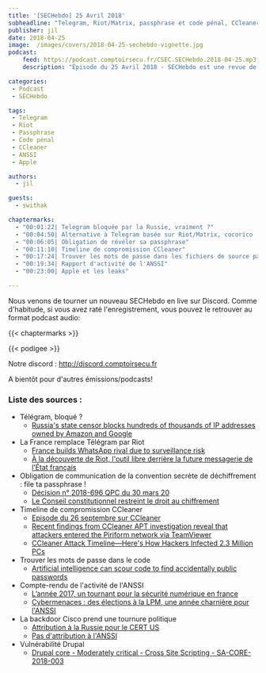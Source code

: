 ```yaml
---
title: '[SECHebdo] 25 Avril 2018'
subheadline: "Telegram, Riot/Matrix, passphrase et code pénal, CCleaner, deep learning, ANSSI, Apple"
publisher: jil
date: 2018-04-25
image:  /images/covers/2018-04-25-sechebdo-vignette.jpg
podcast:
    feed: https://podcast.comptoirsecu.fr/CSEC.SECHebdo.2018-04-25.mp3
    description: "Épisode du 25 Avril 2018 - SECHebdo est une revue de l'actualité cybersécurité réalisée en live sur Youtube, généralement le mardi soir."

categories:
 - Podcast
 - SECHebdo

tags:
 - Telegram
 - Riot
 - Passphrase
 - Code pénal
 - CCleaner
 - ANSSI
 - Apple

authors:
  - jil

guests:
  - swithak

chaptermarks:
  - "00:01:22| Telegram bloquée par la Russie, vraiment ?"
  - "00:04:50| Alternative à Telegram basée sur Riot/Matrix, cocorico !"
  - "00:06:05| Obligation de révéler sa passphrase"
  - "00:11:10| Timeline de compromission CCleaner"
  - "00:17:24| Trouver les mots de passe dans les fichiers de source par l'image"
  - "00:19:34| Rapport d'activité de l'ANSSI"
  - "00:23:00| Apple et les leaks"

---
```


Nous venons de tourner un nouveau SECHebdo en live sur Discord. Comme d'habitude, si vous avez raté l'enregistrement, vous pouvez le retrouver au format podcast audio:

{{< chaptermarks >}}

{{< podigee >}}

Notre discord : <http://discord.comptoirsecu.fr>

A bientôt pour d'autres émissions/podcasts!

### Liste des sources :

* Télégram, bloqué ?
    * [Russia's state censor blocks hundreds of thousands of IP addresses owned by Amazon and Google](https://meduza.io/en/news/2018/04/16/russia-s-state-censor-blocks-hundreds-of-thousands-of-ip-addresses-owned-by-amazon)
* La France remplace Télégram par Riot
    * [France builds WhatsApp rival due to surveillance risk](https://www.reuters.com/article/us-france-privacy/france-builds-whatsapp-rival-due-to-surveillance-risk-idUSKBN1HN258)
    * [À la découverte de Riot, l'outil libre derrière la future messagerie de l’État français](https://www.nextinpact.com/news/106467-a-decouverte-riot-outil-libre-derriere-future-messagerie-letat-francais.htm)
* Obligation de communication de la convention secrète de déchiffrement : file ta passphrase !
    * [Décision n° 2018-696 QPC du 30 mars 20](http://www.conseil-constitutionnel.fr/conseil-constitutionnel/francais/les-decisions/acces-par-date/decisions-depuis-1959/2018/2018-696-qpc/decision-n-2018-696-qpc-du-30-mars-2018.150855.html)
    * [Le Conseil constitutionnel restreint le droit au chiffrement
](https://www.laquadrature.net/fr/le-conseil-constitutionnel-restreint-le-droit-au-chiffrement%20)
* Timeline de compromission CCleaner
    * [Episode du 26 septembre sur CCleaner](https://www.comptoirsecu.fr/sechebdo/sechebdo-26-septembre-2017/)
    * [Recent findings from CCleaner APT investigation reveal that attackers entered the Piriform network via TeamViewer](https://blog.avast.com/update-ccleaner-attackers-entered-via-teamviewer)
    * [CCleaner Attack Timeline—Here's How Hackers Infected 2.3 Million PCs](https://thehackernews.com/2018/04/ccleaner-malware-attack.html)
* Trouver les mots de passe dans le code
    * [Artificial intelligence can scour code to find accidentally public passwords](https://qz.com/1255005/artificial-intelligence-can-scour-code-to-find-accidentally-public-passwords/)
* Compte-rendu de l'activité de l'ANSSI
    * [L’année 2017, un tournant pour la sécurité numérique en france](https://www.ssi.gouv.fr/actualite/lannee-2017-un-tournant-pour-la-securite-numerique-en-france/)
    * [Cybermenaces : des élections à la LPM, une année charnière pour l'ANSSI](https://www.nextinpact.com/news/106480-cybermenaces-elections-a-lpm-annee-charniere-pour-anssi.htm)
* La backdoor Cisco prend une tournure politique
    * [Attribution à la Russie pour le CERT US](https://www.us-cert.gov/ncas/alerts/TA18-106A)
    * [Pas d'attribution à l'ANSSI](https://www.cert.ssi.gouv.fr/actualite/CERTFR-2018-ACT-007/)
* Vulnérabilité Drupal
    * [Drupal core - Moderately critical - Cross Site Scripting - SA-CORE-2018-003](https://www.drupal.org/sa-core-2018-003)
